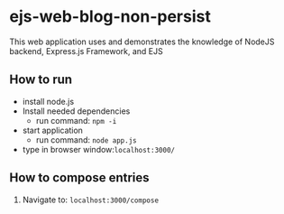 # ejs-web-blog-non-persist

This web application uses and demonstrates the knowledge of NodeJS backend, Express.js Framework, and EJS

## How to run

- install node.js
- Install needed dependencies
  - run command: `npm -i`
- start application
  - run command: `node app.js`
- type in browser window:`localhost:3000/`

## How to compose entries
1. Navigate to:
`localhost:3000/compose`
